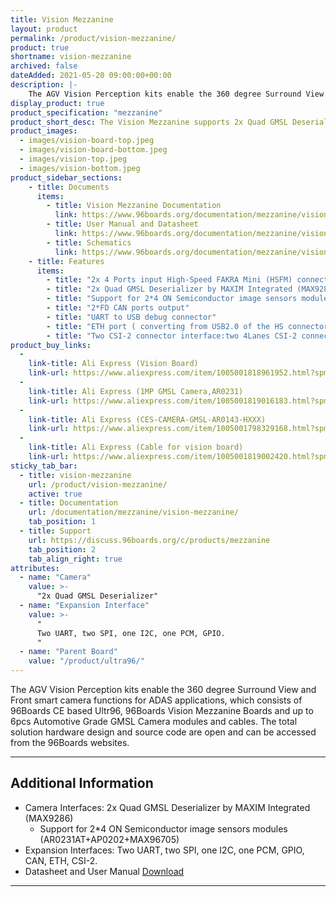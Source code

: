 ```yaml
---
title: Vision Mezzanine
layout: product
permalink: /product/vision-mezzanine/
product: true
shortname: vision-mezzanine
archived: false
dateAdded: 2021-05-20 09:00:00+00:00
description: |-
    The AGV Vision Perception kits enable the 360 degree Surround View and Front smart camera functions for ADAS applications, which consists of 96Boards CE based Ultra96, 96Boards Vision Mezzanine Boards and up to 6pcs Automotive Grade GMSL Camera modules and cables
display_product: true
product_specification: "mezzanine"
product_short_desc: The Vision Mezzanine supports 2x Quad GMSL Deserializer by MAXIM Integrated (MAX9286) and has support for 2*4 ON Semiconductor image sensors modules (AR0231AT+AP0202+MAX96705).
product_images:
  - images/vision-board-top.jpeg
  - images/vision-board-bottom.jpeg
  - images/vision-top.jpeg
  - images/vision-bottom.jpeg
product_sidebar_sections:
    - title: Documents
      items:
        - title: Vision Mezzanine Documentation
          link: https://www.96boards.org/documentation/mezzanine/vision-mezzanine/
        - title: User Manual and Datasheet
          link: https://www.96boards.org/documentation/mezzanine/vision-mezzanine/files/vision-user-manual.pdf
        - title: Schematics
          link: https://www.96boards.org/documentation/mezzanine/vision-mezzanine/files/vision-sch.pdf
    - title: Features
      items:
        - title: "2x 4 Ports input High-Speed FAKRA Mini (HSFM) connectors"
        - title: "2x Quad GMSL Deserializer by MAXIM Integrated (MAX9286)"
        - title: "Support for 2*4 ON Semiconductor image sensors modules (AR0231AT+AP0202+MAX96705)"
        - title: "2*FD CAN ports output"
        - title: "UART to USB debug connector"
        - title: "ETH port ( converting from USB2.0 of the HS connector to ETH bridge )"
        - title: "Two CSI-2 connector interface:two 4Lanes CSI-2 connector from MAX9286 output"
product_buy_links:
  -
    link-title: Ali Express (Vision Board)
    link-url: https://www.aliexpress.com/item/1005001818961952.html?spm=a2g0o.store_home.0.0.5c0c4deaOXneSU
  -
    link-title: Ali Express (1MP GMSL Camera,AR0231)
    link-url: https://www.aliexpress.com/item/1005001819016183.html?spm=a2g0o.store_home.0.0.5c0c4deaOXneSU
  -
    link-title: Ali Express (CES-CAMERA-GMSL-AR0143-HXXX)
    link-url: https://www.aliexpress.com/item/1005001798329168.html?spm=a2g0o.store_home.0.0.5c0c4deaOXneSU
  -
    link-title: Ali Express (Cable for vision board)
    link-url: https://www.aliexpress.com/item/1005001819002420.html?spm=a2g0o.store_home.0.0.5c0c4deaOXneSU
sticky_tab_bar:
  - title: vision-mezzanine
    url: /product/vision-mezzanine/
    active: true
  - title: Documentation
    url: /documentation/mezzanine/vision-mezzanine/
    tab_position: 1
  - title: Support
    url: https://discuss.96boards.org/c/products/mezzanine
    tab_position: 2
    tab_align_right: true
attributes:
  - name: "Camera"
    value: >-
      "2x Quad GMSL Deserializer"
  - name: "Expansion Interface"
    value: >-
      "
      Two UART, two SPI, one I2C, one PCM, GPIO.
      "
  - name: "Parent Board"
    value: "/product/ultra96/"
---
```

The AGV Vision Perception kits enable the 360 degree Surround View and Front smart camera functions for ADAS applications, which consists of
96Boards CE based Ultr96, 96Boards Vision Mezzanine Boards and up to 6pcs Automotive Grade GMSL Camera modules and cables.
The total solution hardware design and source code are open and can be accessed from the 96Boards websites.

***

## Additional Information

- Camera Interfaces: 2x Quad GMSL Deserializer by MAXIM Integrated (MAX9286)
  - Support for 2*4 ON Semiconductor image sensors modules (AR0231AT+AP0202+MAX96705)
- Expansion Interfaces: Two UART, two SPI, one I2C, one PCM, GPIO, CAN, ETH, CSI-2.
- Datasheet and User Manual [Download](https://www.96boards.org/documentation/mezzanine/vision-mezzanine/files/vision-user-manual.pdf)


***
